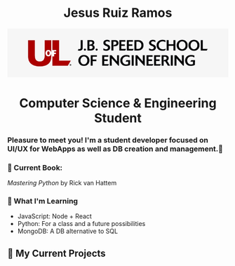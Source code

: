 <h1 align="center">Jesus Ruiz Ramos</h1>

<div style="">
    <p align="center">
        <img src="Images/154-1540703_uofl-jb-speed-school-of-engineering-uofl-school.jpg"/>
    </p>
    <h1 align="center" style>Computer Science & Engineering Student</h1>
</div>

### Pleasure to meet you! I'm a student developer focused on UI/UX for WebApps as well as DB creation and management.👋

### 📖 Current Book:
<i>Mastering Python</i> by Rick van Hattem

<!--
**lordruzzki/lordruzzki** is a ✨ _special_ ✨ repository because its `README.md` (this file) appears on your GitHub profile.
-->

### 🌱 What I'm Learning
- JavaScript: Node + React
- Python: For a class and a future possibilities
- MongoDB: A DB alternative to SQL

## 🔨 My Current Projects
